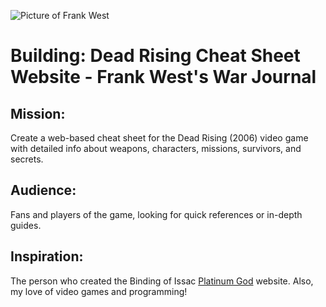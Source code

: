 ![Picture of Frank West](https://upload.wikimedia.org/wikipedia/en/d/d8/Frank_West_%28Dead_Rising%29.png)
# Building: Dead Rising Cheat Sheet Website - Frank West's War Journal
## Mission:
  Create a web-based cheat sheet for the Dead Rising (2006) video game with detailed info about weapons, characters, missions, survivors, and secrets.
## Audience:
  Fans and players of the game, looking for quick references or in-depth guides.
## Inspiration:
  The person who created the Binding of Issac [Platinum God](https://www.tboi.com/) website. Also, my love of video games and programming!

